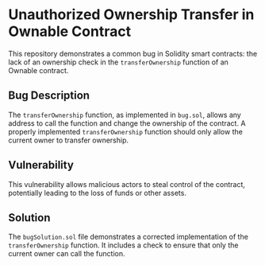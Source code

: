 # Unauthorized Ownership Transfer in Ownable Contract

This repository demonstrates a common bug in Solidity smart contracts: the lack of an ownership check in the `transferOwnership` function of an Ownable contract.

## Bug Description

The `transferOwnership` function, as implemented in `bug.sol`, allows any address to call the function and change the ownership of the contract.  A properly implemented `transferOwnership` function should only allow the current owner to transfer ownership.

## Vulnerability

This vulnerability allows malicious actors to steal control of the contract, potentially leading to the loss of funds or other assets.

## Solution

The `bugSolution.sol` file demonstrates a corrected implementation of the `transferOwnership` function.  It includes a check to ensure that only the current owner can call the function.